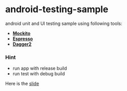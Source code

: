 # android-testing-sample 
android unit and UI testing sample using following tools:

- [**Mockito**](http://mockito.org/)
- [**Espresso**](https://developer.android.com/training/testing/ui-testing/espresso-testing.html)
- [**Dagger2**](http://google.github.io/dagger/)


### Hint
 
- run app with release build
- run test with debug build



Here is the [slide](http://www.slideshare.net/EvanLin3/android-testing-50032623)



